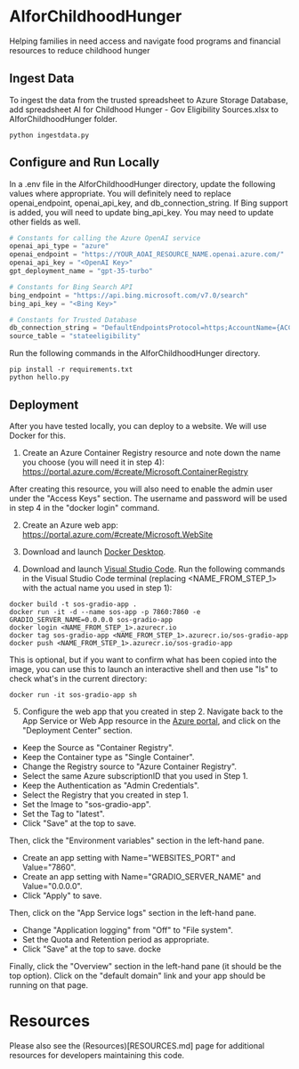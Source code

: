 # AIforChildhoodHunger
Helping families in need access and navigate food programs and financial resources to reduce childhood hunger

## Ingest Data
To ingest the data from the trusted spreadsheet to Azure Storage Database, add spreadsheet AI for Childhood Hunger - Gov Eligibility Sources.xlsx to AIforChildhoodHunger folder.
```
python ingestdata.py
```

## Configure and Run Locally
In a .env file in the AIforChildhoodHunger directory, update the following values where appropriate.  You will definitely need to replace openai_endpoint, openai_api_key, and db_connection_string.  If Bing support is added, you will need to update bing_api_key.  You may need to update other fields as well.   

```python
# Constants for calling the Azure OpenAI service
openai_api_type = "azure"
openai_endpoint = "https://YOUR_AOAI_RESOURCE_NAME.openai.azure.com/"
openai_api_key = "<OpenAI Key>"
gpt_deployment_name = "gpt-35-turbo"

# Constants for Bing Search API
bing_endpoint = "https://api.bing.microsoft.com/v7.0/search"
bing_api_key = "<Bing Key>"

# Constants for Trusted Database
db_connection_string = "DefaultEndpointsProtocol=https;AccountName={ACCOUNTNAME};AccountKey={ACCOUNTKEY};EndpointSuffix=core.windows.net"
source_table = "stateeligibility"

```

Run the following commands in the AIforChildhoodHunger directory.
```
pip install -r requirements.txt
python hello.py
```

## Deployment
After you have tested locally, you can deploy to a website.  We will use Docker for this.  

1. Create an Azure Container Registry resource and note down the name you choose (you will need it in step 4): https://portal.azure.com/#create/Microsoft.ContainerRegistry

After creating this resource, you will also need to enable the admin user under the "Access Keys" section.  The username and password will be used in step 4 in the "docker login" command.  

2. Create an Azure web app: https://portal.azure.com/#create/Microsoft.WebSite

3. Download and launch [Docker Desktop](https://docs.docker.com/get-docker).  

4. Download and launch [Visual Studio Code](https://code.visualstudio.com/download).  Run the following commands in the Visual Studio Code terminal (replacing <NAME_FROM_STEP_1> with the actual name you used in step 1):

```
docker build -t sos-gradio-app .
docker run -it -d --name sos-app -p 7860:7860 -e GRADIO_SERVER_NAME=0.0.0.0 sos-gradio-app
docker login <NAME_FROM_STEP_1>.azurecr.io
docker tag sos-gradio-app <NAME_FROM_STEP_1>.azurecr.io/sos-gradio-app 
docker push <NAME_FROM_STEP_1>.azurecr.io/sos-gradio-app 
```

This is optional, but if you want to confirm what has been copied into the image, you can use this to launch an interactive shell and then use "ls" to check what's in the current directory:
```
docker run -it sos-gradio-app sh
```

5. Configure the web app that you created in step 2.  Navigate back to the App Service or Web App resource in the [Azure portal](https://portal.azure.com), and click on the "Deployment Center" section.  
+ Keep the Source as "Container Registry".  
+ Keep the Container type as "Single Container". 
+ Change the Registry source to "Azure Container Registry". 
+ Select the same Azure subscriptionID that you used in Step 1.  
+ Keep the Authentication as "Admin Credentials". 
+ Select the Registry that you created in step 1.  
+ Set the Image to "sos-gradio-app".  
+ Set the Tag to "latest".
+ Click "Save" at the top to save.  

Then, click the "Environment variables" section in the left-hand pane.  
+ Create an app setting with Name="WEBSITES_PORT" and Value="7860".  
+ Create an app setting with Name="GRADIO_SERVER_NAME" and Value="0.0.0.0".  
+ Click "Apply" to save.  

Then, click on the "App Service logs" section in the left-hand pane.  
+ Change "Application logging" from "Off" to "File system".  
+ Set the Quota and Retention period as appropriate.  
+ Click "Save" at the top to save.  docke

Finally, click the "Overview" section in the left-hand pane (it should be the top option).  Click on the "default domain" link and your app should be running on that page.  

# Resources
Please also see the (Resources)[RESOURCES.md] page for additional resources for developers maintaining this code.  